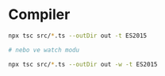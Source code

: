 # Compiler

```sh
npx tsc src/*.ts --outDir out -t ES2015

# nebo ve watch modu

npx tsc src/*.ts --outDir out -w -t ES2015
```

